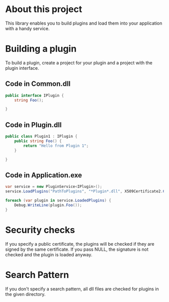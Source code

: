 ﻿# About this project
This library enables you to build plugins and load them into your application with a handy service.

# Building a plugin
To build a plugin, create a project for your plugin and a project with the plugin interface.

## Code in Common.dll
```cs
public interface IPlugin {
	string Foo();

}

```

## Code in Plugin.dll
```cs
public class Plugin1 : IPlugin {
	public string Foo() {
		return "Hello from Plugin 1";
	}

}

```

## Code in Application.exe
```cs
var service = new PluginService<IPlugin>(); 
service.LoadPlugins("PathToPlugins", "*Plugin*.dll", X509Certificate2.CreateFromCertFile("PathToCerFileWithoutPrivateKey")));

foreach (var plugin in service.LoadedPlugins) {
	Debug.WriteLine(plugin.Foo());
}
```

# Security checks
If you specify a public certificate, the plugins will be checked if they are signed by the same certificate. If you pass NULL, the signature is not checked and the plugin is loaded anyway.

# Search Pattern
If you don't specify a search pattern, all dll files are checked for plugins in the given directory.
